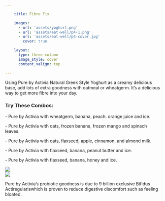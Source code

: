 ```yaml
---

    title: Fibre Fix

    images:
      - url: 'assets/yoghurt.png'
      - url: 'assets/eat-well/p4-1.png'
      - url: 'assets/eat-well/p4-cover.jpg'
        cover: true

    layout:
      type: three-column
      image_style: cover
      content_valign: top

---
```


Using Pure by Activia Natural Greek Style Yoghurt as a creamy delicious base, add lots of extra goodness with oatmeal or wheatgerm. It’s a delicious way to get more fibre into your day.

<h3>Try These Combos:</h3>

<p>- Pure by Activia with wheatgerm, banana, peach. orange juice and ice.</p>
<p>- Pure by Activia with oats, frozen banana, frozen mango and spinach leaves.</p>
<p>- Pure by Activia with oats, flaxseed, apple, cinnamon, and almond milk.</p>
<p>- Pure by Activia with flaxseed, banana, peanut butter and ice.</p>
<p>- Pure by Activia with flaxseed, banana, honey and ice.</p>

<div class="highlight">
  <div class="row">
    <div class="col x6"><img src="assets/yoghurt.png" data-media-id="images:1"></div>
    <div class="col x6"><img src="assets/eat-well/p4-1.png" data-media-id="images:2"></div>
  </div>
  <p>Pure by Activia’s probiotic goodness is due to 9 billion exclusive Bifidus Actiregulariswhich is proven to reduce digestive discomfort such as feeling bloated.</p>
</div>
